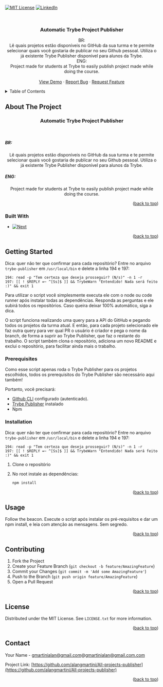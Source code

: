 <a name="readme-top"></a>

[![MIT License][license-shield]][license-url]
[![LinkedIn][linkedin-shield]][linkedin-url]



<!-- PROJECT LOGO -->
<br />
<div align="center">

<h3 align="center">Automatic Trybe Project Publisher</h3>

  <p align="center">
    BR:
    <br />
      Lê quais projetos estão disponíveis no GitHub da sua turma
      e te permite selecionar quais você gostaria de publicar no seu Github pessoal.
      Utiliza o já existente Trybe Publisher disponível para alunos da Trybe.
    <br />
    ENG:
    <br />
        Project made for students at Trybe to easily publish project made while doing the course.
    <br />
    <br />
    <a href="https://github.com/alangmartini/All-projects-publisher">View Demo</a>
    ·
    <a href="https://github.com/alangmartini/All-projects-publisher/issues">Report Bug</a>
    ·
    <a href="https://github.com/alangmartini/All-projects-publisher/issues">Request Feature</a>
  </p>
</div>



<!-- TABLE OF CONTENTS -->
<details>
  <summary>Table of Contents</summary>
  <ol>
    <li>
      <a href="#about-the-project">About The Project</a>
      <ul>
        <li><a href="#built-with">Built With</a></li>
      </ul>
    </li>
    <li>
      <a href="#getting-started">Getting Started</a>
      <ul>
        <li><a href="#prerequisites">Prerequisites</a></li>
        <li><a href="#installation">Installation</a></li>
      </ul>
    </li>
    <li><a href="#usage">Usage</a></li>
    <li><a href="#license">License</a></li>
    <li><a href="#contact">Contact</a></li>
  </ol>
</details>



<!-- ABOUT THE PROJECT -->
## About The Project
<h3 align="center">Automatic Trybe Project Publisher</h3>
    <br />
<div align="center">
    <h5 align="left">BR:</h5>
      Lê quais projetos estão disponíveis no GitHub da sua turma
      e te permite selecionar quais você gostaria de publicar no seu Github pessoal.
      Utiliza o já existente Trybe Publisher disponível para alunos da Trybe.
    <h5 align="left">ENG:</h5>
        Project made for students at Trybe to easily publish project made while doing the course.
</div>
<p align="right">(<a href="#readme-top">back to top</a>)</p>



### Built With

* [![Next][Next.js]][Next-url]

<p align="right">(<a href="#readme-top">back to top</a>)</p>

<!-- GETTING STARTED -->
## Getting Started
Dica: quer não ter que confirmar para cada repositório? Entre no arquivo
```trybe-publisher``` em ```/usr/local/bin``` e delete a linha 194 e 197:

```
194: read -p "Tem certeza que deseja prosseguir? (N/s)" -n 1 -r
197: [[ ! $REPLY =~ ^[Ss]$ ]] && TrybeWarn "Entendido! Nada será feito :)" && exit 1
```

Para utilizar o script você simplesmente executa ele com o node ou code runner após instalar todas as dependências. Responda as perguntas e ele subirá todos os repositórios. Caso queira deixar
100% automático, siga a dica.

O script funciona realizando uma query para a API do GitHub
e pegando todos os projetos da turma atual. E então, para cada
projeto selecionado ele faz outra query para ver qual PR o usuário é criador e pega o nome da branch, de forma a suprir ao Trybe Publisher, que faz o restante do trabalho. O script também clona o repositório, adiciona um novo README e exclui o repositório, para facilitar ainda mais o trabalho.

### Prerequisites
Como esse script apenas roda o Trybe Publisher para os projetos escolhidos, todos os prerequisitos do Trybe Publisher são 
necessário aqui também!

Portanto, você precisará:

* [Github CLI](https://cli.github.com/manual/) configurado (autenticado).
* [Trybe Publisher](https://github.com/tryber/student-repo-publisher) instalado
* Npm

### Installation
Dica: quer não ter que confirmar para cada repositório? Entre no arquivo
```trybe-publisher``` em ```/usr/local/bin``` e delete a linha 194 e 197:

```
194: read -p "Tem certeza que deseja prosseguir? (N/s)" -n 1 -r
197: [[ ! $REPLY =~ ^[Ss]$ ]] && TrybeWarn "Entendido! Nada será feito :)" && exit 1
```

1. Clone o repositório
2. No root instale as dependências:

   ```sh
   npm install
   ```

<p align="right">(<a href="#readme-top">back to top</a>)</p>

<!-- USAGE EXAMPLES -->
## Usage

Follow the beacon. Execute o script após instalar os pré-requisitos
e dar um npm install, e leia com atenção as mensagens. Sem segredo.

<p align="right">(<a href="#readme-top">back to top</a>)</p>

<!-- CONTRIBUTING -->
## Contributing

1. Fork the Project
2. Create your Feature Branch (`git checkout -b feature/AmazingFeature`)
3. Commit your Changes (`git commit -m 'Add some AmazingFeature'`)
4. Push to the Branch (`git push origin feature/AmazingFeature`)
5. Open a Pull Request

<p align="right">(<a href="#readme-top">back to top</a>)</p>

<!-- LICENSE -->
## License

Distributed under the MIT License. See `LICENSE.txt` for more information.

<p align="right">(<a href="#readme-top">back to top</a>)</p>

<!-- CONTACT -->
## Contact

Your Name - gmartinialan@gmail.com@gmartinialan@gmail.com.com

Project Link: [https://github.com/alangmartini/All-projects-publisher](https://github.com/alangmartini/All-projects-publisher)

<p align="right">(<a href="#readme-top">back to top</a>)</p>

<!-- MARKDOWN LINKS & IMAGES -->
<!-- https://www.markdownguide.org/basic-syntax/#reference-style-links -->
[contributors-shield]: https://img.shields.io/github/contributors/alangmartini/All-projects-publisher.svg?style=for-the-badge
[contributors-url]: https://github.com/alangmartini/All-projects-publisher/graphs/contributors
[forks-shield]: https://img.shields.io/github/forks/alangmartini/All-projects-publisher.svg?style=for-the-badge
[forks-url]: https://github.com/alangmartini/All-projects-publisher/network/members
[stars-shield]: https://img.shields.io/github/stars/alangmartini/All-projects-publisher.svg?style=for-the-badge
[stars-url]: https://github.com/alangmartini/All-projects-publisher/stargazers
[issues-shield]: https://img.shields.io/github/issues/alangmartini/All-projects-publisher.svg?style=for-the-badge
[issues-url]: https://github.com/alangmartini/All-projects-publisher/issues
[license-shield]: https://img.shields.io/github/license/alangmartini/All-projects-publisher.svg?style=for-the-badge
[license-url]: https://github.com/alangmartini/All-projects-publisher/blob/master/LICENSE.txt
[linkedin-shield]: https://img.shields.io/badge/-LinkedIn-black.svg?style=for-the-badge&logo=linkedin&colorB=555
[linkedin-url]: https://linkedin.com/in/alangmartini
[product-screenshot]: images/screenshot.png
[Next.js]: https://img.shields.io/badge/Javascript-35495E?style=for-the-badge&logo=js&logoColor=4FC08D
[Next-url]: https://www.javascript.com/
[React.js]: https://img.shields.io/badge/React-20232A?style=for-the-badge&logo=react&logoColor=61DAFB
[React-url]: https://reactjs.org/
[Vue.js]: https://img.shields.io/badge/Javascript-35495E?style=for-the-badge&logo=js&logoColor=4FC08D
[Vue-url]: https://vuejs.org/
[Angular.io]: https://img.shields.io/badge/Angular-DD0031?style=for-the-badge&logo=angular&logoColor=white
[Angular-url]: https://angular.io/
[Svelte.dev]: https://img.shields.io/badge/Svelte-4A4A55?style=for-the-badge&logo=svelte&logoColor=FF3E00
[Svelte-url]: https://svelte.dev/
[Laravel.com]: https://img.shields.io/badge/Laravel-FF2D20?style=for-the-badge&logo=laravel&logoColor=white
[Laravel-url]: https://laravel.com
[Bootstrap.com]: https://img.shields.io/badge/Bootstrap-563D7C?style=for-the-badge&logo=bootstrap&logoColor=white
[Bootstrap-url]: https://getbootstrap.com
[JQuery.com]: https://img.shields.io/badge/jQuery-0769AD?style=for-the-badge&logo=jquery&logoColor=white
[JQuery-url]: https://jquery.com 
